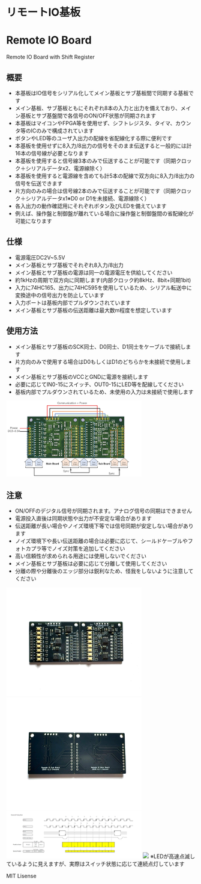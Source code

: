 # リモートIO基板
# Remote IO Board
Remote IO Board with Shift Register 


## 概要 
  * 本基板はIO信号をシリアル化してメイン基板とサブ基板間で同期する基板です  
  * メイン基板、サブ基板ともにそれぞれ8本の入力と出力を備えており、メイン基板とサブ基盤間で各信号のON/OFF状態が同期されます
  * 本基板はマイコンやFPGA等を使用せず、シフトレジスタ、タイマ、カウンタ等のICのみで構成されています  
  * ボタンやLED等のユーザ入出力の配線を省配線化する際に便利です  
  * 本基板を使用せずに8入力/8出力の信号をそのまま伝送すると一般的には計16本の信号線が必要となります  
  * 本基板を使用すると信号線3本のみで伝送することが可能です（同期クロック＋シリアルデータx2、電源線除く）
  * 本基板を使用すると電源線を含めても計5本の配線で双方向に8入力/8出力の信号を伝送できます  
  * 片方向のみの場合は信号線2本のみで伝送することが可能です（同期クロック＋シリアルデータx1※D0 or D1を未接続、電源線除く）  
  * 各入出力の動作確認用にそれぞれボタン及びLEDを備えています
  * 例えば、操作盤と制御盤が離れている場合に操作盤と制御盤間の省配線化が可能になります  


## 仕様
  * 電源電圧DC2V~5.5V  
  * メイン基板とサブ基板でそれぞれ8入力/8出力  
  * メイン基板とサブ基板の電源は同一の電源電圧を供給してください  
  * 約1kHzの周期で双方向に同期します(内部クロック約8kHz、8bit+同期1bit)
  * 入力に74HC165、出力に74HC595を使用しているため、シリアル転送中に変換途中の信号出力を防止しています    
  * 入力ポートは基板内部でプルダウンされています  
  * メイン基板とサブ基板の伝送距離は最大数m程度を想定しています  

## 使用方法
  * メイン基板とサブ基板のSCK同士、D0同士、D1同士をケーブルで接続します  
  * 片方向のみで使用する場合はD0もしくはD1のどちらかを未接続で使用します  
  * メイン基板とサブ基板のVCCとGNDに電源を接続します 
  * 必要に応じてIN0-15にスイッチ、OUT0-15にLED等を配線してください  
  * 基板内部でプルダウンされているため、未使用の入力は未接続で使用します  
    
<img src="img/img3.jpeg" width="360">

## 注意 
  * ON/OFFのデジタル信号が同期されます。アナログ信号の同期はできません  
  * 電源投入直後は同期状態や出力が不安定な場合があります  
  * 伝送距離が長い場合やノイズ環境下等では信号同期が安定しない場合があります  
  * ノイズ環境下や長い伝送距離の場合は必要に応じて、シールドケーブルやフォトカプラ等でノイズ対策を追加してください  
  * 高い信頼性が求められる用途には使用しないでください    
  * メイン基板とサブ基板は必要に応じて分離して使用してください  
  * 分離の際や分離後のエッジ部分は鋭利なため、怪我をしないように注意してください    


<img src="img/img1.jpeg" width="360">
<img src="img/img2.jpeg" width="360">
<img src="img/img5.jpg" width="360">
<img src="img/img4.gif" width="360">
※LEDが高速点滅しているように見えますが、実際はスイッチ状態に応じて連続点灯しています  




MIT Lisense
